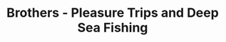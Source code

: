 ---
title: "Brothers - Pleasure Trips and Deep Sea Fishing"
address: "Brothers, Portrush, Co. Antrim"
tel: "0770 205 2918"
county: "Antrim"
category: "Sea Angling"
type: "Content"
lat: "55.20457077026367"
lng: "-6.650444984436035"
---